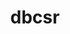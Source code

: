 ---
title: "dbcsr"
layout: cache
categories: [package, develop]
meta: {"versions": ["2.6.0"], "compilers": ["gcc@=11.4.0", "gcc@=9.4.0"], "oss": ["ubuntu20.04", "ubuntu22.04"], "platforms": ["linux"], "targets": ["neoverse_v1", "neoverse_v2", "ppc64le", "x86_64_v3"], "stacks": ["e4s", "e4s-neoverse-v2", "e4s-neoverse_v1", "e4s-power", "root"], "num_specs": 26, "num_specs_by_stack": {"e4s-power": 7, "root": 26, "e4s-neoverse_v1": 6, "e4s-neoverse-v2": 7, "e4s": 6}}
spec_details: [{"hash": "whku5nelilk56duv27it2pnoklqdfqna", "compiler": "gcc@=9.4.0", "versions": ["2.6.0"], "os": "ubuntu20.04", "platform": "linux", "target": "ppc64le", "variants": ["build_system=cmake", "build_type=Release", "~cuda", "~cuda_arch_35_k20x", "~examples", "generator=ninja", "~ipo", "+mpi", "~mpi_f08", "~opencl", "+openmp", "~rocm", "+shared", "smm=blas"], "stacks": ["e4s-power", "root"], "size": "-", "tarball": "https://binaries.spack.io/develop/build_cache/linux-ubuntu20.04-ppc64le/gcc-9.4.0/dbcsr-2.6.0/linux-ubuntu20.04-ppc64le-gcc-9.4.0-dbcsr-2.6.0-whku5nelilk56duv27it2pnoklqdfqna.spack"}, {"hash": "7p57wqdsaf4axijhouxcwyo733q4bp5w", "compiler": "gcc@=9.4.0", "versions": ["2.6.0"], "os": "ubuntu20.04", "platform": "linux", "target": "ppc64le", "variants": ["build_system=cmake", "build_type=Release", "~cuda", "~cuda_arch_35_k20x", "~examples", "generator=ninja", "~ipo", "+mpi", "~mpi_f08", "~opencl", "+openmp", "~rocm", "+shared", "smm=blas"], "stacks": ["e4s-power", "root"], "size": "-", "tarball": "https://binaries.spack.io/develop/build_cache/linux-ubuntu20.04-ppc64le/gcc-9.4.0/dbcsr-2.6.0/linux-ubuntu20.04-ppc64le-gcc-9.4.0-dbcsr-2.6.0-7p57wqdsaf4axijhouxcwyo733q4bp5w.spack"}, {"hash": "uynqjgygmkvzoco7rp66ys6n2r2jbuic", "compiler": "gcc@=9.4.0", "versions": ["2.6.0"], "os": "ubuntu20.04", "platform": "linux", "target": "ppc64le", "variants": ["build_system=cmake", "build_type=Release", "~cuda", "~cuda_arch_35_k20x", "~examples", "generator=ninja", "~ipo", "+mpi", "~mpi_f08", "~opencl", "+openmp", "~rocm", "+shared", "smm=blas"], "stacks": ["e4s-power", "root"], "size": "-", "tarball": "https://binaries.spack.io/develop/build_cache/linux-ubuntu20.04-ppc64le/gcc-9.4.0/dbcsr-2.6.0/linux-ubuntu20.04-ppc64le-gcc-9.4.0-dbcsr-2.6.0-uynqjgygmkvzoco7rp66ys6n2r2jbuic.spack"}, {"hash": "iudf4a6yoxovsckk7kueltfjzptnq5g3", "compiler": "gcc@=9.4.0", "versions": ["2.6.0"], "os": "ubuntu20.04", "platform": "linux", "target": "ppc64le", "variants": ["build_system=cmake", "build_type=Release", "~cuda", "~cuda_arch_35_k20x", "~examples", "generator=ninja", "~ipo", "+mpi", "~mpi_f08", "~opencl", "+openmp", "~rocm", "+shared", "smm=blas"], "stacks": ["e4s-power", "root"], "size": "-", "tarball": "https://binaries.spack.io/develop/build_cache/linux-ubuntu20.04-ppc64le/gcc-9.4.0/dbcsr-2.6.0/linux-ubuntu20.04-ppc64le-gcc-9.4.0-dbcsr-2.6.0-iudf4a6yoxovsckk7kueltfjzptnq5g3.spack"}, {"hash": "s3rd76mq2x327jixkgc4ysegsi5a7ivi", "compiler": "gcc@=9.4.0", "versions": ["2.6.0"], "os": "ubuntu20.04", "platform": "linux", "target": "ppc64le", "variants": ["build_system=cmake", "build_type=Release", "~cuda", "~cuda_arch_35_k20x", "~examples", "generator=ninja", "~ipo", "+mpi", "~mpi_f08", "~opencl", "+openmp", "~rocm", "+shared", "smm=blas"], "stacks": ["e4s-power", "root"], "size": "-", "tarball": "https://binaries.spack.io/develop/build_cache/linux-ubuntu20.04-ppc64le/gcc-9.4.0/dbcsr-2.6.0/linux-ubuntu20.04-ppc64le-gcc-9.4.0-dbcsr-2.6.0-s3rd76mq2x327jixkgc4ysegsi5a7ivi.spack"}, {"hash": "njkoqt3jzf56q6pdctytmkiubrz3fuja", "compiler": "gcc@=9.4.0", "versions": ["2.6.0"], "os": "ubuntu20.04", "platform": "linux", "target": "ppc64le", "variants": ["build_system=cmake", "build_type=Release", "~cuda", "~cuda_arch_35_k20x", "~examples", "generator=ninja", "~ipo", "+mpi", "~mpi_f08", "~opencl", "+openmp", "~rocm", "+shared", "smm=blas"], "stacks": ["e4s-power", "root"], "size": "-", "tarball": "https://binaries.spack.io/develop/build_cache/linux-ubuntu20.04-ppc64le/gcc-9.4.0/dbcsr-2.6.0/linux-ubuntu20.04-ppc64le-gcc-9.4.0-dbcsr-2.6.0-njkoqt3jzf56q6pdctytmkiubrz3fuja.spack"}, {"hash": "6wivd4fwzwn7wiqgonnphatfaesbgxtw", "compiler": "gcc@=9.4.0", "versions": ["2.6.0"], "os": "ubuntu20.04", "platform": "linux", "target": "ppc64le", "variants": ["build_system=cmake", "build_type=Release", "~cuda", "~cuda_arch_35_k20x", "~examples", "generator=ninja", "~ipo", "+mpi", "~mpi_f08", "~opencl", "+openmp", "~rocm", "+shared", "smm=blas"], "stacks": ["e4s-power", "root"], "size": "-", "tarball": "https://binaries.spack.io/develop/build_cache/linux-ubuntu20.04-ppc64le/gcc-9.4.0/dbcsr-2.6.0/linux-ubuntu20.04-ppc64le-gcc-9.4.0-dbcsr-2.6.0-6wivd4fwzwn7wiqgonnphatfaesbgxtw.spack"}, {"hash": "daxa6j5djqijv4xvqihir5cl3aiyjwzm", "compiler": "gcc@=11.4.0", "versions": ["2.6.0"], "os": "ubuntu22.04", "platform": "linux", "target": "neoverse_v1", "variants": ["build_system=cmake", "build_type=Release", "~cuda", "~cuda_arch_35_k20x", "~examples", "generator=ninja", "~ipo", "+mpi", "~mpi_f08", "~opencl", "+openmp", "~rocm", "+shared", "smm=blas"], "stacks": ["e4s-neoverse_v1", "root"], "size": "-", "tarball": "https://binaries.spack.io/develop/build_cache/linux-ubuntu22.04-neoverse_v1/gcc-11.4.0/dbcsr-2.6.0/linux-ubuntu22.04-neoverse_v1-gcc-11.4.0-dbcsr-2.6.0-daxa6j5djqijv4xvqihir5cl3aiyjwzm.spack"}, {"hash": "r6dsa2rjdohxtiktrjg6tt6jowqt4iwj", "compiler": "gcc@=11.4.0", "versions": ["2.6.0"], "os": "ubuntu22.04", "platform": "linux", "target": "neoverse_v1", "variants": ["build_system=cmake", "build_type=Release", "~cuda", "~cuda_arch_35_k20x", "~examples", "generator=ninja", "~ipo", "+mpi", "~mpi_f08", "~opencl", "+openmp", "~rocm", "+shared", "smm=blas"], "stacks": ["e4s-neoverse_v1", "root"], "size": "-", "tarball": "https://binaries.spack.io/develop/build_cache/linux-ubuntu22.04-neoverse_v1/gcc-11.4.0/dbcsr-2.6.0/linux-ubuntu22.04-neoverse_v1-gcc-11.4.0-dbcsr-2.6.0-r6dsa2rjdohxtiktrjg6tt6jowqt4iwj.spack"}, {"hash": "rwvtnzgnqi4zneyw6qdme5dmjiacc7k2", "compiler": "gcc@=11.4.0", "versions": ["2.6.0"], "os": "ubuntu22.04", "platform": "linux", "target": "neoverse_v1", "variants": ["build_system=cmake", "build_type=Release", "~cuda", "~cuda_arch_35_k20x", "~examples", "generator=ninja", "~ipo", "+mpi", "~mpi_f08", "~opencl", "+openmp", "~rocm", "+shared", "smm=blas"], "stacks": ["e4s-neoverse_v1", "root"], "size": "-", "tarball": "https://binaries.spack.io/develop/build_cache/linux-ubuntu22.04-neoverse_v1/gcc-11.4.0/dbcsr-2.6.0/linux-ubuntu22.04-neoverse_v1-gcc-11.4.0-dbcsr-2.6.0-rwvtnzgnqi4zneyw6qdme5dmjiacc7k2.spack"}, {"hash": "jwig6vdyyhhj7bhpapwhab2iwduxjgyx", "compiler": "gcc@=11.4.0", "versions": ["2.6.0"], "os": "ubuntu22.04", "platform": "linux", "target": "neoverse_v1", "variants": ["build_system=cmake", "build_type=Release", "~cuda", "~cuda_arch_35_k20x", "~examples", "generator=ninja", "~ipo", "+mpi", "~mpi_f08", "~opencl", "+openmp", "~rocm", "+shared", "smm=blas"], "stacks": ["e4s-neoverse_v1", "root"], "size": "-", "tarball": "https://binaries.spack.io/develop/build_cache/linux-ubuntu22.04-neoverse_v1/gcc-11.4.0/dbcsr-2.6.0/linux-ubuntu22.04-neoverse_v1-gcc-11.4.0-dbcsr-2.6.0-jwig6vdyyhhj7bhpapwhab2iwduxjgyx.spack"}, {"hash": "m36f3akczwjc3hz4se6hz5pm6upduyf3", "compiler": "gcc@=11.4.0", "versions": ["2.6.0"], "os": "ubuntu22.04", "platform": "linux", "target": "neoverse_v1", "variants": ["build_system=cmake", "build_type=Release", "~cuda", "~cuda_arch_35_k20x", "~examples", "generator=ninja", "~ipo", "+mpi", "~mpi_f08", "~opencl", "+openmp", "~rocm", "+shared", "smm=blas"], "stacks": ["e4s-neoverse_v1", "root"], "size": "-", "tarball": "https://binaries.spack.io/develop/build_cache/linux-ubuntu22.04-neoverse_v1/gcc-11.4.0/dbcsr-2.6.0/linux-ubuntu22.04-neoverse_v1-gcc-11.4.0-dbcsr-2.6.0-m36f3akczwjc3hz4se6hz5pm6upduyf3.spack"}, {"hash": "nk6sohlbezejdcryjv4oblxoztyxdsjs", "compiler": "gcc@=11.4.0", "versions": ["2.6.0"], "os": "ubuntu22.04", "platform": "linux", "target": "neoverse_v1", "variants": ["build_system=cmake", "build_type=Release", "~cuda", "~cuda_arch_35_k20x", "~examples", "generator=ninja", "~ipo", "+mpi", "~mpi_f08", "~opencl", "+openmp", "~rocm", "+shared", "smm=blas"], "stacks": ["e4s-neoverse_v1", "root"], "size": "-", "tarball": "https://binaries.spack.io/develop/build_cache/linux-ubuntu22.04-neoverse_v1/gcc-11.4.0/dbcsr-2.6.0/linux-ubuntu22.04-neoverse_v1-gcc-11.4.0-dbcsr-2.6.0-nk6sohlbezejdcryjv4oblxoztyxdsjs.spack"}, {"hash": "5eue4i3cx7oblv2zagtwdpze5xwrznff", "compiler": "gcc@=11.4.0", "versions": ["2.6.0"], "os": "ubuntu22.04", "platform": "linux", "target": "neoverse_v2", "variants": ["build_system=cmake", "build_type=Release", "~cuda", "~cuda_arch_35_k20x", "~examples", "generator=ninja", "~ipo", "+mpi", "~mpi_f08", "~opencl", "+openmp", "~rocm", "+shared", "smm=blas"], "stacks": ["e4s-neoverse-v2", "root"], "size": "-", "tarball": "https://binaries.spack.io/develop/build_cache/linux-ubuntu22.04-neoverse_v2/gcc-11.4.0/dbcsr-2.6.0/linux-ubuntu22.04-neoverse_v2-gcc-11.4.0-dbcsr-2.6.0-5eue4i3cx7oblv2zagtwdpze5xwrznff.spack"}, {"hash": "waztfp6uhebjkurgp6a2kwrd75jzxglc", "compiler": "gcc@=11.4.0", "versions": ["2.6.0"], "os": "ubuntu22.04", "platform": "linux", "target": "neoverse_v2", "variants": ["build_system=cmake", "build_type=Release", "~cuda", "~cuda_arch_35_k20x", "~examples", "generator=ninja", "~ipo", "+mpi", "~mpi_f08", "~opencl", "+openmp", "~rocm", "+shared", "smm=blas"], "stacks": ["e4s-neoverse-v2", "root"], "size": "-", "tarball": "https://binaries.spack.io/develop/build_cache/linux-ubuntu22.04-neoverse_v2/gcc-11.4.0/dbcsr-2.6.0/linux-ubuntu22.04-neoverse_v2-gcc-11.4.0-dbcsr-2.6.0-waztfp6uhebjkurgp6a2kwrd75jzxglc.spack"}, {"hash": "bxen7ype2gkwmntkquux2y3x5otyui7t", "compiler": "gcc@=11.4.0", "versions": ["2.6.0"], "os": "ubuntu22.04", "platform": "linux", "target": "neoverse_v2", "variants": ["build_system=cmake", "build_type=Release", "~cuda", "~cuda_arch_35_k20x", "~examples", "generator=ninja", "~ipo", "+mpi", "~mpi_f08", "~opencl", "+openmp", "~rocm", "+shared", "smm=blas"], "stacks": ["e4s-neoverse-v2", "root"], "size": "-", "tarball": "https://binaries.spack.io/develop/build_cache/linux-ubuntu22.04-neoverse_v2/gcc-11.4.0/dbcsr-2.6.0/linux-ubuntu22.04-neoverse_v2-gcc-11.4.0-dbcsr-2.6.0-bxen7ype2gkwmntkquux2y3x5otyui7t.spack"}, {"hash": "uobvkue27ncgcpwpgjuvhvhvppa6iwff", "compiler": "gcc@=11.4.0", "versions": ["2.6.0"], "os": "ubuntu22.04", "platform": "linux", "target": "neoverse_v2", "variants": ["build_system=cmake", "build_type=Release", "~cuda", "~cuda_arch_35_k20x", "~examples", "generator=ninja", "~ipo", "+mpi", "~mpi_f08", "~opencl", "+openmp", "~rocm", "+shared", "smm=blas"], "stacks": ["e4s-neoverse-v2", "root"], "size": "-", "tarball": "https://binaries.spack.io/develop/build_cache/linux-ubuntu22.04-neoverse_v2/gcc-11.4.0/dbcsr-2.6.0/linux-ubuntu22.04-neoverse_v2-gcc-11.4.0-dbcsr-2.6.0-uobvkue27ncgcpwpgjuvhvhvppa6iwff.spack"}, {"hash": "vzu3oedrpdr5o27tuxph24rpg3zif6lr", "compiler": "gcc@=11.4.0", "versions": ["2.6.0"], "os": "ubuntu22.04", "platform": "linux", "target": "neoverse_v2", "variants": ["build_system=cmake", "build_type=Release", "~cuda", "~cuda_arch_35_k20x", "~examples", "generator=ninja", "~ipo", "+mpi", "~mpi_f08", "~opencl", "+openmp", "~rocm", "+shared", "smm=blas"], "stacks": ["e4s-neoverse-v2", "root"], "size": "-", "tarball": "https://binaries.spack.io/develop/build_cache/linux-ubuntu22.04-neoverse_v2/gcc-11.4.0/dbcsr-2.6.0/linux-ubuntu22.04-neoverse_v2-gcc-11.4.0-dbcsr-2.6.0-vzu3oedrpdr5o27tuxph24rpg3zif6lr.spack"}, {"hash": "asvh5xnsqpxpra44ogunwg5t4rwh7dsc", "compiler": "gcc@=11.4.0", "versions": ["2.6.0"], "os": "ubuntu22.04", "platform": "linux", "target": "neoverse_v2", "variants": ["build_system=cmake", "build_type=Release", "~cuda", "~cuda_arch_35_k20x", "~examples", "generator=ninja", "~ipo", "+mpi", "~mpi_f08", "~opencl", "+openmp", "~rocm", "+shared", "smm=blas"], "stacks": ["e4s-neoverse-v2", "root"], "size": "-", "tarball": "https://binaries.spack.io/develop/build_cache/linux-ubuntu22.04-neoverse_v2/gcc-11.4.0/dbcsr-2.6.0/linux-ubuntu22.04-neoverse_v2-gcc-11.4.0-dbcsr-2.6.0-asvh5xnsqpxpra44ogunwg5t4rwh7dsc.spack"}, {"hash": "a3vhvro6loqry7vamjkwolylj75zjvj6", "compiler": "gcc@=11.4.0", "versions": ["2.6.0"], "os": "ubuntu22.04", "platform": "linux", "target": "neoverse_v2", "variants": ["build_system=cmake", "build_type=Release", "~cuda", "~cuda_arch_35_k20x", "~examples", "generator=ninja", "~ipo", "+mpi", "~mpi_f08", "~opencl", "+openmp", "~rocm", "+shared", "smm=blas"], "stacks": ["e4s-neoverse-v2", "root"], "size": "-", "tarball": "https://binaries.spack.io/develop/build_cache/linux-ubuntu22.04-neoverse_v2/gcc-11.4.0/dbcsr-2.6.0/linux-ubuntu22.04-neoverse_v2-gcc-11.4.0-dbcsr-2.6.0-a3vhvro6loqry7vamjkwolylj75zjvj6.spack"}, {"hash": "rq6hxuxlz5bu2ue56u6efv7p4ywqfbt6", "compiler": "gcc@=11.4.0", "versions": ["2.6.0"], "os": "ubuntu22.04", "platform": "linux", "target": "x86_64_v3", "variants": ["build_system=cmake", "build_type=Release", "~cuda", "~cuda_arch_35_k20x", "~examples", "generator=ninja", "~ipo", "+mpi", "~mpi_f08", "~opencl", "+openmp", "~rocm", "+shared", "smm=libxsmm"], "stacks": ["root", "e4s"], "size": "-", "tarball": "https://binaries.spack.io/develop/build_cache/linux-ubuntu22.04-x86_64_v3/gcc-11.4.0/dbcsr-2.6.0/linux-ubuntu22.04-x86_64_v3-gcc-11.4.0-dbcsr-2.6.0-rq6hxuxlz5bu2ue56u6efv7p4ywqfbt6.spack"}, {"hash": "k7w56wpwtl7aq2kctanpcopc56ptd6dm", "compiler": "gcc@=11.4.0", "versions": ["2.6.0"], "os": "ubuntu22.04", "platform": "linux", "target": "x86_64_v3", "variants": ["build_system=cmake", "build_type=Release", "~cuda", "~cuda_arch_35_k20x", "~examples", "generator=ninja", "~ipo", "+mpi", "~mpi_f08", "~opencl", "+openmp", "~rocm", "+shared", "smm=libxsmm"], "stacks": ["root", "e4s"], "size": "-", "tarball": "https://binaries.spack.io/develop/build_cache/linux-ubuntu22.04-x86_64_v3/gcc-11.4.0/dbcsr-2.6.0/linux-ubuntu22.04-x86_64_v3-gcc-11.4.0-dbcsr-2.6.0-k7w56wpwtl7aq2kctanpcopc56ptd6dm.spack"}, {"hash": "czry6g42hdhebnelqf7noxtrn5smaxil", "compiler": "gcc@=11.4.0", "versions": ["2.6.0"], "os": "ubuntu22.04", "platform": "linux", "target": "x86_64_v3", "variants": ["build_system=cmake", "build_type=Release", "~cuda", "~cuda_arch_35_k20x", "~examples", "generator=ninja", "~ipo", "+mpi", "~mpi_f08", "~opencl", "+openmp", "~rocm", "+shared", "smm=libxsmm"], "stacks": ["root", "e4s"], "size": "-", "tarball": "https://binaries.spack.io/develop/build_cache/linux-ubuntu22.04-x86_64_v3/gcc-11.4.0/dbcsr-2.6.0/linux-ubuntu22.04-x86_64_v3-gcc-11.4.0-dbcsr-2.6.0-czry6g42hdhebnelqf7noxtrn5smaxil.spack"}, {"hash": "5dwujwyeq4xnfap3y7zpzo4c3adc6x4o", "compiler": "gcc@=11.4.0", "versions": ["2.6.0"], "os": "ubuntu22.04", "platform": "linux", "target": "x86_64_v3", "variants": ["build_system=cmake", "build_type=Release", "~cuda", "~cuda_arch_35_k20x", "~examples", "generator=ninja", "~ipo", "+mpi", "~mpi_f08", "~opencl", "+openmp", "~rocm", "+shared", "smm=libxsmm"], "stacks": ["root", "e4s"], "size": "-", "tarball": "https://binaries.spack.io/develop/build_cache/linux-ubuntu22.04-x86_64_v3/gcc-11.4.0/dbcsr-2.6.0/linux-ubuntu22.04-x86_64_v3-gcc-11.4.0-dbcsr-2.6.0-5dwujwyeq4xnfap3y7zpzo4c3adc6x4o.spack"}, {"hash": "ne7lvslbfiyrkm56p6c2kfop342qm5mm", "compiler": "gcc@=11.4.0", "versions": ["2.6.0"], "os": "ubuntu22.04", "platform": "linux", "target": "x86_64_v3", "variants": ["build_system=cmake", "build_type=Release", "~cuda", "~cuda_arch_35_k20x", "~examples", "generator=ninja", "~ipo", "+mpi", "~mpi_f08", "~opencl", "+openmp", "~rocm", "+shared", "smm=libxsmm"], "stacks": ["root", "e4s"], "size": "-", "tarball": "https://binaries.spack.io/develop/build_cache/linux-ubuntu22.04-x86_64_v3/gcc-11.4.0/dbcsr-2.6.0/linux-ubuntu22.04-x86_64_v3-gcc-11.4.0-dbcsr-2.6.0-ne7lvslbfiyrkm56p6c2kfop342qm5mm.spack"}, {"hash": "swk57et3xtawxuvnjftptkeoy6qqousw", "compiler": "gcc@=11.4.0", "versions": ["2.6.0"], "os": "ubuntu22.04", "platform": "linux", "target": "x86_64_v3", "variants": ["build_system=cmake", "build_type=Release", "~cuda", "~cuda_arch_35_k20x", "~examples", "generator=ninja", "~ipo", "+mpi", "~mpi_f08", "~opencl", "+openmp", "~rocm", "+shared", "smm=libxsmm"], "stacks": ["root", "e4s"], "size": "-", "tarball": "https://binaries.spack.io/develop/build_cache/linux-ubuntu22.04-x86_64_v3/gcc-11.4.0/dbcsr-2.6.0/linux-ubuntu22.04-x86_64_v3-gcc-11.4.0-dbcsr-2.6.0-swk57et3xtawxuvnjftptkeoy6qqousw.spack"}]
---
